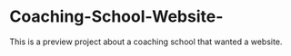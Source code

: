 # Coaching-School-Website-
This is a preview project about a coaching  school  that wanted a website.
